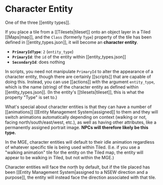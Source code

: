 # Character Entity

One of the three [[entity types]].

If you place a tile from a [[Tilesets|tileset]] onto an object layer in a Tiled [[Maps|map]], and the `Class` (formerly `Type`) property of the tile has been defined in [[entity_types.json]], it will become an **character entity**.

- **`PrimaryIdType`**: `2` (`entity_type`)
- **`PrimaryId`**: the `id` of the entity within [[entity_types.json]]
- **`SecondaryId`**: does nothing

In scripts, you need not manipulate `PrimaryId` to alter the appearance of a character entity, though there are certainly [[scripts]] that are capable of doing this. Instead, you can use [[actions]] with the argument `entity_type`, which is the name (string) of the character entity as defined within [[entity_types.json]]. (In the entity's [[tilesets|tileset]], this is what the property "Type" is set to.)

What's special about character entities is that they can have a number of [[animations]] [[Entity Management System|assigned]] to them and they will switch animations automatically depending on context (walking or not, facing north/south/east/west, etc.), as well as having other attributes, like a permanently assigned portrait image. **NPCs will therefore likely be this type.**

In the MGE, character entities will default to their idle animation regardless of whatever specific tile is being used within Tiled. (I.e. if you use a "walking animation" tile for the entity on the Tiled map, the entity will appear to be walking in Tiled, but not within the MGE.)

Character entities will face the north by default, but if the tile placed has been [[Entity Management System|assigned to a NSEW direction and a purpose]], the entity will instead face the direction associated with that tile.

